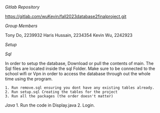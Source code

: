 *Gitlab Repository*

https://gitlab.com/wuKevin/fall2023database2finalproject.git

*Group Members*

Tony Do, 2239932
Haris Hussain, 2234354
Kevin Wu, 2242923

*Setup*

*Sql*

In order to setup the database, Download or pull the contents of main.
The Sql files are located inside the sql Folder.
Make sure to be connected to the school wifi or Vpn in order to access the database 
through out the whole time using the program.

    1. Run remove.sql ensuring you dont have any existing tables already.
    2. Run setup.sql Creating the tables for the project
    3. Run all the packages (the order doesn't matter)

*Java*
    1. Run the code in Display.java
    2. Login.